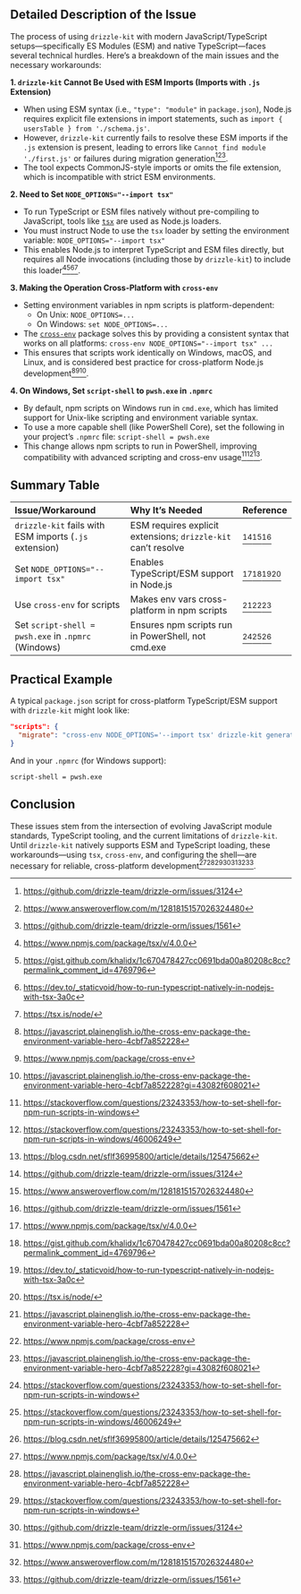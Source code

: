 ## Detailed Description of the Issue

The process of using `drizzle-kit` with modern JavaScript/TypeScript setups—specifically ES Modules (ESM) and native TypeScript—faces several technical hurdles. Here’s a breakdown of the main issues and the necessary workarounds:

**1. `drizzle-kit` Cannot Be Used with ESM Imports (Imports with `.js` Extension)**

- When using ESM syntax (i.e., `"type": "module"` in `package.json`), Node.js requires explicit file extensions in import statements, such as `import { usersTable } from './schema.js'`.
- However, `drizzle-kit` currently fails to resolve these ESM imports if the `.js` extension is present, leading to errors like `Cannot find module './first.js'` or failures during migration generation[^1][^2][^3].
- The tool expects CommonJS-style imports or omits the file extension, which is incompatible with strict ESM environments.

**2. Need to Set `NODE_OPTIONS="--import tsx"`**

- To run TypeScript or ESM files natively without pre-compiling to JavaScript, tools like [`tsx`](https://www.npmjs.com/package/tsx) are used as Node.js loaders.
- You must instruct Node to use the `tsx` loader by setting the environment variable:
  `NODE_OPTIONS="--import tsx"`
- This enables Node.js to interpret TypeScript and ESM files directly, but requires all Node invocations (including those by `drizzle-kit`) to include this loader[^4][^5][^6][^7].

**3. Making the Operation Cross-Platform with `cross-env`**

- Setting environment variables in npm scripts is platform-dependent:
  - On Unix: `NODE_OPTIONS=...`
  - On Windows: `set NODE_OPTIONS=...`
- The [`cross-env`](https://www.npmjs.com/package/cross-env) package solves this by providing a consistent syntax that works on all platforms:
  `cross-env NODE_OPTIONS="--import tsx" ...`
- This ensures that scripts work identically on Windows, macOS, and Linux, and is considered best practice for cross-platform Node.js development[^8][^9][^10].

**4. On Windows, Set `script-shell` to `pwsh.exe` in `.npmrc`**

- By default, npm scripts on Windows run in `cmd.exe`, which has limited support for Unix-like scripting and environment variable syntax.
- To use a more capable shell (like PowerShell Core), set the following in your project’s `.npmrc` file:
  `script-shell = pwsh.exe`
- This change allows npm scripts to run in PowerShell, improving compatibility with advanced scripting and cross-env usage[^11][^12][^13].

## Summary Table

| Issue/Workaround                                       | Why It’s Needed                                               | Reference        |
| :----------------------------------------------------- | :------------------------------------------------------------ | :--------------- |
| `drizzle-kit` fails with ESM imports (`.js` extension) | ESM requires explicit extensions; `drizzle-kit` can’t resolve | [^1][^2][^3]     |
| Set `NODE_OPTIONS="--import tsx"`                      | Enables TypeScript/ESM support in Node.js                     | [^4][^5][^6][^7] |
| Use `cross-env` for scripts                            | Makes env vars cross-platform in npm scripts                  | [^8][^9][^10]    |
| Set `script-shell = pwsh.exe` in `.npmrc` (Windows)    | Ensures npm scripts run in PowerShell, not cmd.exe            | [^11][^12][^13]  |

## Practical Example

A typical `package.json` script for cross-platform TypeScript/ESM support with `drizzle-kit` might look like:

```json
"scripts": {
  "migrate": "cross-env NODE_OPTIONS='--import tsx' drizzle-kit generate"
}
```

And in your `.npmrc` (for Windows support):

```
script-shell = pwsh.exe
```

## Conclusion

These issues stem from the intersection of evolving JavaScript module standards, TypeScript tooling, and the current limitations of `drizzle-kit`. Until `drizzle-kit` natively supports ESM and TypeScript loading, these workarounds—using `tsx`, `cross-env`, and configuring the shell—are necessary for reliable, cross-platform development[^4][^8][^11][^1][^9][^2][^3].

[^1]: https://github.com/drizzle-team/drizzle-orm/issues/3124
[^2]: https://www.answeroverflow.com/m/1281815157026324480
[^3]: https://github.com/drizzle-team/drizzle-orm/issues/1561
[^4]: https://www.npmjs.com/package/tsx/v/4.0.0
[^5]: https://gist.github.com/khalidx/1c670478427cc0691bda00a80208c8cc?permalink_comment_id=4769796
[^6]: https://dev.to/_staticvoid/how-to-run-typescript-natively-in-nodejs-with-tsx-3a0c
[^7]: https://tsx.is/node/
[^8]: https://javascript.plainenglish.io/the-cross-env-package-the-environment-variable-hero-4cbf7a852228
[^9]: https://www.npmjs.com/package/cross-env
[^10]: https://javascript.plainenglish.io/the-cross-env-package-the-environment-variable-hero-4cbf7a852228?gi=43082f608021
[^11]: https://stackoverflow.com/questions/23243353/how-to-set-shell-for-npm-run-scripts-in-windows
[^12]: https://stackoverflow.com/questions/23243353/how-to-set-shell-for-npm-run-scripts-in-windows/46006249
[^13]: https://blog.csdn.net/sflf36995800/article/details/125475662
[^14]: https://github.com/drizzle-team/drizzle-orm/issues/2853
[^15]: https://www.answeroverflow.com/m/1118710643630026802
[^16]: https://www.reddit.com/r/Nuxt/comments/1fpx4yx/how_to_setup_correctly_the_drizzle_with_nuxt/
[^17]: https://github.com/privatenumber/tsx/blob/master/docs/dev-api/node-cli.md
[^18]: https://dev.to/_staticvoid/accessing-env-files-natively-with-nodejs-44hf
[^19]: https://stackoverflow.com/questions/71581438/how-to-reference-environment-variables-from-env-file-with-cross-env
[^20]: https://github.com/kentcdodds/cross-env/issues/208
[^21]: https://blog.csdn.net/i042416/article/details/145901317
[^22]: https://www.1wayto.com/Fixed-npm-start-not-working-with-fnm-on-Windows-2083842962f080eeb416e983e1dd3825?pvs=21
[^23]: https://www.answeroverflow.com/m/1119716298721595463
[^24]: https://www.answeroverflow.com/m/1089811843251449856
[^25]: https://dev.to/antongolub/errrequireesm-4j0h
[^26]: https://newreleases.io/project/npm/drizzle-kit/release/0.19.0
[^27]: https://stackoverflow.com/questions/56742334/how-to-use-the-node-options-environment-variable-to-set-the-max-old-space-size-g
[^28]: https://github.com/webpack/webpack/issues/17553
[^29]: https://www.npmjs.com/package/tsx/v/3.8.2?activeTab=versions
[^30]: https://typestrong.org/ts-node/docs/recipes/other/
[^31]: https://stackoverflow.com/questions/69483812/how-does-cross-env-command-works-in-nodejs
[^32]: https://github.com/marcojakob/cross-env-file
[^33]: https://amazingalgorithms.com/snippets/npm-packages/cross-env/
[^34]: https://github.com/iki/cross-env-default
[^35]: https://aamnah.com/notes/reactnative/react-native-multiple-environment-setup-variables-cross-platform-envfile/
[^36]: https://github.com/npm/feedback/discussions/115
[^37]: https://github.com/npm/cli/issues/5332
[^38]: https://stackoverflow.com/questions/50998089/running-npm-script-on-windows-starting-with-a-period/52954967
[^39]: https://www.ctyun.cn/developer/article/496309334851653
[^40]: https://www.kali.org/tools/powershell/
